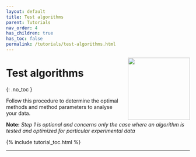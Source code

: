 ```yaml
---
layout: default
title: Test algorithms
parent: Tutorials
nav_order: 4
has_children: true
has_toc: false
permalink: /tutorials/test-algorithms.html
---
```


<img src="../assets/images/logos/logo-tutorials_400px.png" width="170" style="float:right; margin-left: 15px;"/>

# Test algorithms
{: .no_toc }

Follow this procedure to determine the optimal methods and method parameters to analyse your data.

**Note:** *Step 1 is optional and concerns only the case where an algorithm is tested and optimized for particular experimental data*

{% include tutorial_toc.html %}


---


